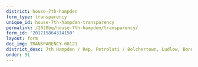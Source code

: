 ```yaml
---
district: house-7th-hampden
form_type: transparency
unique_id: house-7th-hampden-transparency
permalink: /2020bq/house-7th-hampden/transparency/
form_id: '201715864314150'
layout: form
doc_img: TRANSPARENCY-00121
district_desc: 7th Hampden / Rep. Petrolati / Belchertown, Ludlow, Bondsville
order: 51
---
```


